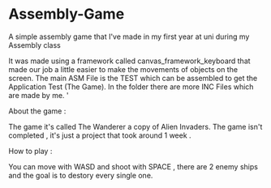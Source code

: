 # Assembly-Game
A simple assembly game that I've made in my first year at uni during my Assembly class

It was made using a framework called canvas_framework_keyboard that made our job a little easier to make the movements of objects on the screen.
The main ASM File is the TEST which can be assembled to get the Application Test (The Game).
In the folder there are more INC Files which are made by me. '

About the game :

The game it's called The Wanderer a copy of Alien Invaders.
The game isn't completed , it's just a project that took around 1 week .

How to play :

You can move with WASD and shoot with SPACE , there are 2 enemy ships and the goal is to destory every single one.


